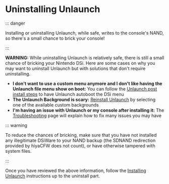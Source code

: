 # Uninstalling Unlaunch

::: danger

Installing or uninstalling Unlaunch, while safe, writes to the console's NAND, so there's a small chance to brick your console!

:::

**WARNING:** While uninstalling Unlaunch is relatively safe, there is still a small chance of bricking your Nintendo DSi. Here are some cases on why you may want to uninstall Unlaunch but with solutions that don't require uninstalling.

- **I don't want to use a custom menu anymore and I don't like having the Unlaunch file menu show on boot:** You can follow the [Unlaunch post install steps](installing-unlaunch.html#section-iii-post-unlaunch-configuration) to have Unlaunch autoboot the DSi menu
- **The Unlaunch Background is scary:** [Reinstall Unlaunch](installing-unlaunch.html) by selecting one of the available custom backgrounds
- **I'm having an issue with Unlaunch or my console after installing it:** The [Troubleshooting](troubleshooting.html#unlaunch) page will explain how to fix many issues you may have

::: warning

To reduce the chances of bricking, make sure that you have not installed any illegitimate DSiWare to your NAND backup (the SDNAND redirection provided by hiyaCFW does not count), or have otherwise tampered with system files.

:::

Once you have reviewed the above information, follow the [Installing Unlaunch](installing-unlaunch.html) instructions up to the uninstall part.
